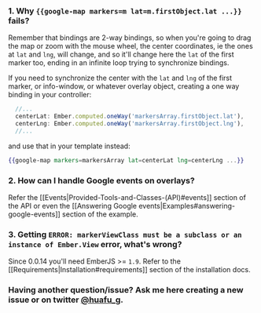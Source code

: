 ### 1. Why `{{google-map markers=m lat=m.firstObject.lat ...}}` fails?

Remember that bindings are 2-way bindings, so when you're going to drag the map or zoom with the mouse wheel, the center coordinates, ie the ones at `lat` and `lng`, will change, and so it'll change here the `lat` of the first marker too, ending in an infinite loop trying to synchronize bindings.

If you need to synchronize the center with the `lat` and `lng` of the first marker, or info-window, or whatever overlay object, creating a one way binding in your controller:

```js
  //...
  centerLat: Ember.computed.oneWay('markersArray.firstObject.lat'),
  centerLng: Ember.computed.oneWay('markersArray.firstObject.lng'),
  //...
```

and use that in your template instead:

```handlebars
{{google-map markers=markersArray lat=centerLat lng=centerLng ...}}
```

### 2. How can I handle Google events on overlays?

Refer the [[Events|Provided-Tools-and-Classes-(API)#events]] section of the API or even the [[Answering Google events|Examples#answering-google-events]] section of the example.


### 3. Getting `ERROR: markerViewClass must be a subclass or an instance of Ember.View` error, what's wrong?

Since 0.0.14 you'll need EmberJS >= `1.9`. Refer to the [[Requirements|Installation#requirements]] section of the installation docs.


### Having another question/issue? Ask me here creating a new issue or on twitter [@huafu_g](https://twitter.com/huafu_g).
